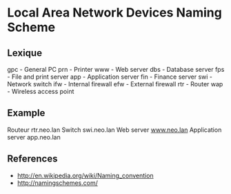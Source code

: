 # Local Area Network Devices Naming Scheme

## Lexique

gpc - General PC
prn - Printer
www - Web server
dbs - Database server
fps - File and print server
app - Application server
fin - Finance server
swi - Network switch
ifw - Internal firewall
efw - External firewall
rtr - Router
wap - Wireless access point

## Example

Routeur rtr.neo.lan
Switch swi.neo.lan
Web server www.neo.lan
Application server app.neo.lan

## References

- http://en.wikipedia.org/wiki/Naming_convention
- http://namingschemes.com/
